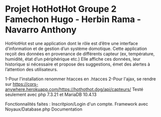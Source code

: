 # Projet HotHotHot Groupe 2 Famechon Hugo - Herbin Rama - Navarro Anthony
HotHotHot est une application dont le rôle est d’être une interface d’information et
de gestion d’un système domotique.
Cette application reçoit des données en provenance de différents capteur (ex,
température, humidité, état d’un périphérique etc.)
Elle affiche ces données, leur historique si nécessaire et propose des suggestions,
émet des alertes à l’attention des utilisateurs.

  1-Pour l'installation renommer htacces en .htacces
  2-Pour l'ajax, se rendre sur https://cors-anywhere.herokuapp.com/https://hothothot.dog/api/capteurs/
 Testé seulement avec php 7.3.21 et MariaDB 10.4.13
 
 Fonctionnalités faites : 
 Inscritpion/Login d'un compte.
 Framework avec Noyaux/Database.php
 Documentation

